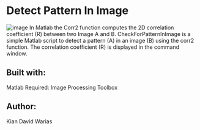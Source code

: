 # Detect Pattern In Image
![image](https://user-images.githubusercontent.com/55065075/188312861-f0a08dee-336b-4419-89ff-6495b3b10457.png)
In Matlab the Corr2 function computes the 2D correlation coefficient (R) between two Image A and B.
CheckForPatternInImage is a simple Matlab script to detect a pattern (A) in an image (B) using the corr2 function.
The correlation coefficient (R) is displayed in the command window.

## Built with:
Matlab 
Required: Image Processing Toolbox

## Author:
Kian David Warias



